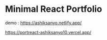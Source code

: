 
# Minimal React Portfolio

demo : https://ashiksanyo.netlify.app/

https://portreact-ashiksanyo10.vercel.app/
